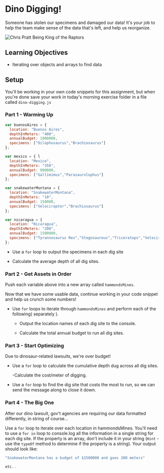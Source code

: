 # Dino Digging!

  Someone has stolen our specimens and damaged our data! It's your job to help the team make sense of the data that's left, and help us reorganize.

![Chris Pratt Being King of the Raptors](http://i.imgur.com/jSKkQhS.gif)

## Learning Objectives

  - Iterating over objects and arrays to find data

## Setup

  You'll be working in your own code snippets for this assignment, but when you're done save your work in today's morning exercise folder in a file called `dino-digging.js`

### Part 1 - Warming Up



```javascript
var buenosAires = {
  location: "Buenos Aires",
  depthInMeters: "400",
  annualBudget: 1000000,
  specimens: ["Dilophosaurus","Brachiosaurus"]
};

var mexico = { l
  location: "Mexico",
  depthInMeters: "350",
  annualBudget: 900000,
  specimens: ["Gallimimus","Parasaurolophus"]
};

var snakewaterMontana = {
  location: "SnakewaterMontana",
  depthInMeters: "10",
  annualBudget: 150000,
  specimens: ["Velociraptor","Brachiosaurus"]
};

var nicaragua = {
  location: "Nicaragua",
  depthInMeters: "200",
  annualBudget: 1500000,
  specimens: ["Tyrannosaurus Rex","Stegosaurous","Triceratops","Velociraptor"]
};

```

  - Use a `for` loop to output the specimens in each dig site

  - Calculate the average depth of all dig sites.

### Part 2 - Get Assets in Order

Push each variable above into a new array called `hammondsMines`.

Now that we have some usable data, continue working in your code snippet and help us crunch some numbers!

 - Use `for` loops to iterate through `hammondsMines` and perform each of the following( separately ).

    - Output the location names of each dig site to the console.

    - Calculate the total annual budget to run all dig sites.

### Part 3 - Start Optimizing

  Due to dinosaur-related lawsuits, we're over budget!

  - Use a `for` loop to calculate the cumulative depth dug across all dig sites.

    -Calculate the cost/meter of digging.

  - Use a `for` loop to find the dig site that costs the most to run, so we can send the message along to close it down.

### Part 4 - The Big One

  After our dino lawsuit, gov't agencies are requiring our data formatted differently, in string of course...

  Use a `for` loop to iterate over each location in hammondsMines. You'll need to use a `for in` loop to console.log all the information in a single string for each dig site. If the property is an array, don't include it in your string (`Hint` - use the `typeOf` method to determine if the property is a string). Your output should look like:

  ``` javascript
"SnakewaterMontana has a budget of $1500000 and goes 200 meters"

etc..

  ```
